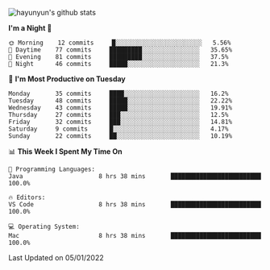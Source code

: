 
![hayunyun's github stats](https://github-readme-stats.vercel.app/api?username=hayunyun&show_icons=true)


<!--START_SECTION:waka-->
**I'm a Night 🦉** 

```text
🌞 Morning    12 commits     █░░░░░░░░░░░░░░░░░░░░░░░░   5.56% 
🌆 Daytime    77 commits     █████████░░░░░░░░░░░░░░░░   35.65% 
🌃 Evening    81 commits     █████████░░░░░░░░░░░░░░░░   37.5% 
🌙 Night      46 commits     █████░░░░░░░░░░░░░░░░░░░░   21.3%

```
📅 **I'm Most Productive on Tuesday** 

```text
Monday       35 commits     ████░░░░░░░░░░░░░░░░░░░░░   16.2% 
Tuesday      48 commits     █████░░░░░░░░░░░░░░░░░░░░   22.22% 
Wednesday    43 commits     █████░░░░░░░░░░░░░░░░░░░░   19.91% 
Thursday     27 commits     ███░░░░░░░░░░░░░░░░░░░░░░   12.5% 
Friday       32 commits     ███░░░░░░░░░░░░░░░░░░░░░░   14.81% 
Saturday     9 commits      █░░░░░░░░░░░░░░░░░░░░░░░░   4.17% 
Sunday       22 commits     ██░░░░░░░░░░░░░░░░░░░░░░░   10.19%

```


📊 **This Week I Spent My Time On** 

```text
💬 Programming Languages: 
Java                     8 hrs 38 mins       █████████████████████████   100.0%

🔥 Editors: 
VS Code                  8 hrs 38 mins       █████████████████████████   100.0%

💻 Operating System: 
Mac                      8 hrs 38 mins       █████████████████████████   100.0%

```


 Last Updated on 05/01/2022
<!--END_SECTION:waka-->

<!--
**hayunyun/hayunyun** is a ✨ _special_ ✨ repository because its `README.md` (this file) appears on your GitHub profile.

Here are some ideas to get you started:

- 🔭 I’m currently working on ...
- 🌱 I’m currently learning ...
- 👯 I’m looking to collaborate on ...
- 🤔 I’m looking for help with ...
- 💬 Ask me about ...
- 📫 How to reach me: ...
- 😄 Pronouns: ...
- ⚡ Fun fact: ...
-->
